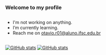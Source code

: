 ### Welcome to my profile
##
- I'm not working on anything.
- I’m currently learning.
- Reach me on otavio.r01@aluno.ifsc.edu.br
##
[![GitHub stats](https://github-readme-stats.vercel.app/api?username=otavior01&show_icons=true&theme=github_dark#gh-dark-mode-only)](https://github.com/otavior01/github)
[![GitHub stats](https://github-readme-stats.vercel.app/api?username=otavior01&show_icons=true&theme=default#gh-light-mode-only)](https://github.com/otavior01/github)
